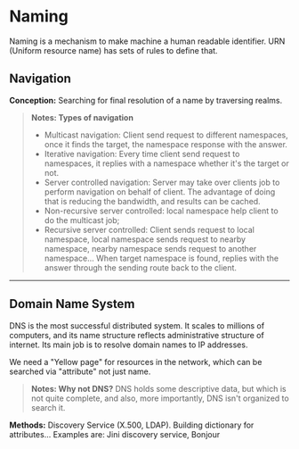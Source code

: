 **Naming**
===
Naming is a mechanism to make machine a human readable identifier. URN (Uniform resource name) has sets of rules to define that. 

**Navigation**
---
**Conception:** Searching for final resolution of a name by traversing realms.

> **Notes: Types of navigation**
> 
>  - Multicast navigation: Client send request to different namespaces, once it finds the target, the namespace response with the answer.
>  - Iterative navigation: Every time client send request to namespaces, it replies with a namespace whether it's the target or not.
>  - Server controlled navigation: Server may take over clients job to perform navigation on behalf of client. The advantage of doing that is reducing the bandwidth, and results can be cached.
>   - Non-recursive server controlled: local namespace help client to do the multicast job;
>   - Recursive server controlled: Client sends request to local namespace, local namespace sends request to nearby namespace, nearby namespace sends request to another namespace... When target namespace is found, replies with the answer through the sending route back to the client.


----------


**Domain Name System**
---
DNS is the most successful distributed system. It scales to millions of computers, and its name structure reflects administrative structure of internet. Its main job is to resolve domain names to IP addresses.

We need a "Yellow page" for resources in the network, which can be searched via "attribute" not just name.

> **Notes: Why not DNS?**
> DNS holds some descriptive data, but which is not quite complete, and also, more importantly, DNS isn't organized to search it.

**Methods:** Discovery Service (X.500, LDAP). Building dictionary for attributes... Examples are: Jini discovery service, Bonjour